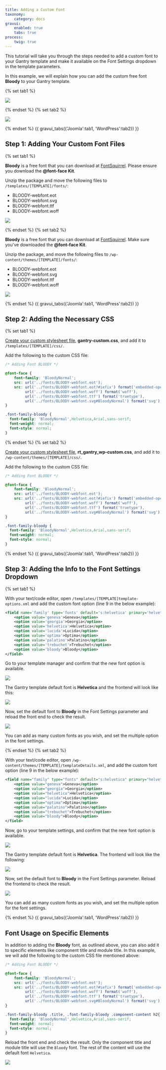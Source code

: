 ```yaml
---
title: Adding a Custom Font
taxonomy:
    category: docs
gravui:
    enabled: true
    tabs: true
process:
    twig: true
---
```


This tutorial will take you through the steps needed to add a custom font to your Gantry template and make it available on the Font Settings dropdown in the template parameters.

In this example, we will explain how you can add the custom free font **Bloody** to your Gantry template.

{% set tab1 %}

![](custom-font-setting.jpg)

{% endset %}
{% set tab2 %}

![](custom-font-setting_wp.jpg)

{% endset %}
{{ gravui_tabs({'Joomla':tab1, 'WordPress':tab2}) }}

Step 1: Adding Your Custom Font Files
--------------------------------------

{% set tab1 %}

**Bloody** is a free font that you can download at [FontSquirrel](http://www.fontsquirrel.com/fonts/Bloody). Please ensure you download the **@font-face Kit**.

Unzip the package and move the following files to `/templates/[TEMPLATE]/fonts/`:

* BLOODY-webfont.eot
* BLOODY-webfont.svg
* BLOODY-webfont.ttf
* BLOODY-webfont.woff

![](custom-font-files.jpg)

{% endset %}
{% set tab2 %}

**Bloody** is a free font that you can download at [FontSquirrel](http://www.fontsquirrel.com/fonts/Bloody). Make sure you've downloaded the **@font-face Kit**.

Unzip the package, and move the following files to `/wp-content/themes/[TEMPLATE]/fonts/`:

* BLOODY-webfont.eot
* BLOODY-webfont.svg
* BLOODY-webfont.ttf
* BLOODY-webfont.woff

![](custom-font-files_wp.jpg)

{% endset %}
{{ gravui_tabs({'Joomla':tab1, 'WordPress':tab2}) }}

Step 2: Adding the Necessary CSS
--------------------------------

{% set tab1 %}

[Create your custom stylesheet file](../adding-a-custom-stylesheet), __gantry-custom.css__, and add it to `/templates/[TEMPLATE]/css/`. 

Add the following to the custom CSS file:

```css
/* Adding Font BLOODY */

@font-face {
    font-family: 'BloodyNormal';
    src: url('../fonts/BLOODY-webfont.eot');
    src: url('../fonts/BLOODY-webfont.eot?#iefix') format('embedded-opentype'),
         url('../fonts/BLOODY-webfont.woff') format('woff'),
         url('../fonts/BLOODY-webfont.ttf') format('truetype'),
         url('../fonts/BLOODY-webfont.svg#BloodyNormal') format('svg');
}

.font-family-bloody {
  font-family: 'BloodyNormal',Helvetica,Arial,sans-serif;
  font-weight: normal;
  font-style: normal;
}
```

{% endset %}
{% set tab2 %}

[Create your custom stylesheet file](../adding-a-custom-stylesheet), __rt_gantry_wp-custom.css__, and add it to `/wp-content/themes/[TEMPLATE]/css/`. 

Add the following to the custom CSS file:

```css
/* Adding Font BLOODY */

@font-face {
    font-family: 'BloodyNormal';
    src: url('../fonts/BLOODY-webfont.eot');
    src: url('../fonts/BLOODY-webfont.eot?#iefix') format('embedded-opentype'),
         url('../fonts/BLOODY-webfont.woff') format('woff'),
         url('../fonts/BLOODY-webfont.ttf') format('truetype'),
         url('../fonts/BLOODY-webfont.svg#BloodyNormal') format('svg');
}

.font-family-bloody {
  font-family: 'BloodyNormal',Helvetica,Arial,sans-serif;
  font-weight: normal;
  font-style: normal;
}
```

{% endset %}
{{ gravui_tabs({'Joomla':tab1, 'WordPress':tab2}) }}

Step 3: Adding the Info to the Font Settings Dropdown
-----------------------------------------------------

{% set tab1 %}

With your text/code editor, open `/templates/[TEMPLATE]template-options.xml` and add the custom font option (line 9 in the below example):

```xml
<field name='family' type='fonts' default='s:helvetica' primary='helvetica' label='FONT_FAMILY' isbodyclass='true' setbyurl='true' setinsession='true' setbysession='true' setincookie='true' setbycookie='true'>
    <option value='geneva'>Geneva</option>
    <option value='georgia'>Georgia</option>
    <option value='helvetica'>Helvetica</option>
    <option value='lucida'>Lucida</option>
    <option value='optima'>Optima</option>
    <option value='palatino'>Palatino</option>
    <option value='trebuchet'>Trebuchet</option>
    <option value='bloody'>Bloody</option>
</field>
```

Go to your template manager and confirm that the new font option is available.

![](custom-font-setting.jpg)

The Gantry template default font is **Helvetica** and the frontend will look like this:

![](helvetica-font.jpg)

Now, set the default font to **Bloody** in the Font Settings parameter and reload the front end to check the result.

![](bloody-font.jpg)

You can add as many custom fonts as you wish, and set the multiple option in the font settings.

{% endset %}
{% set tab2 %}

With your text/code editor, open `/wp-content/themes/[TEMPLATE]/templateDetails.xml`, and add the custom font option (line 9 in the below example):

```xml
<field name="family" type="fonts" default="s:helvetica" primary="helvetica" label="FONT_FAMILY" isbodyclass="true" setbyurl="true" setinsession="true" setbysession="true" setincookie="true" setbycookie="true">
    <option value="geneva">Geneva</option>
    <option value="georgia">Georgia</option>
    <option value="helvetica">Helvetica</option>
    <option value="lucida">Lucida</option>
    <option value="optima">Optima</option>
    <option value="palatino">Palatino</option>
    <option value="trebuchet">Trebuchet</option>
    <option value="bloody">Bloody</option>
</field>
```

Now, go to your template settings, and confirm that the new font option is available.

![](custom-font-setting_wp.jpg)

The Gantry template default font is **Helvetica**. The frontend will look like the following:

![](helvetica-font_wp.jpg)

Now, set the default font to **Bloody** in the Font Settings parameter. Reload the frontend to check the result.

![](bloody-font_wp.jpg)

You can add as many custom fonts as you wish, and set the multiple option for the font settings.

{% endset %}
{{ gravui_tabs({'Joomla':tab1, 'WordPress':tab2}) }}

Font Usage on Specific Elements
-------------------------------

In addition to adding the **Bloody** font, as outlined above, you can also add it to specific elements like component title and module title. In this example, we will add the following to the custom CSS file mentioned above:

```css
/* Adding Font BLOODY */

@font-face {
    font-family: 'BloodyNormal';
    src: url('../fonts/BLOODY-webfont.eot');
    src: url('../fonts/BLOODY-webfont.eot?#iefix') format('embedded-opentype'),
         url('../fonts/BLOODY-webfont.woff') format('woff'),
         url('../fonts/BLOODY-webfont.ttf') format('truetype'),
         url('../fonts/BLOODY-webfont.svg#BloodyNormal') format('svg');
}

.font-family-bloody .title, .font-family-bloody .component-content h2{
  font-family: 'BloodyNormal',Helvetica,Arial,sans-serif;
  font-weight: normal;
  font-style: normal;
}
```

Reload the front end and check the result. Only the component title and module title will use the `Bloody` font. The rest of the content will use the default font `Helvetica`.

![](bloody-font-specific.jpg)
